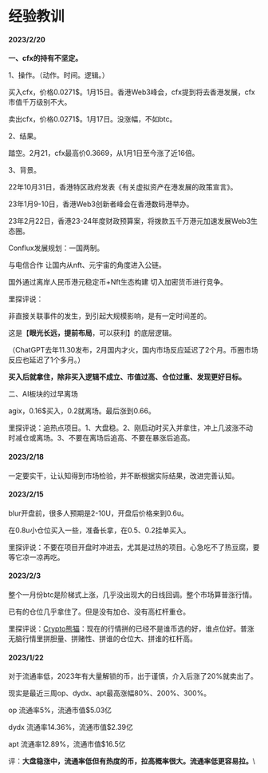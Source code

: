 # 经验教训

#### 2023/2/20

**一、cfx的持有不坚定。**

1、操作。（动作。时间。逻辑。）

买入cfx，价格0.0271$。1月15日。香港Web3峰会，cfx提到将去香港发展，cfx市值千万级别不大。

卖出cfx，价格0.0271$。1月17日。没涨幅，不如btc。

2、结果。

踏空。2月21，cfx最高价0.3669，从1月1日至今涨了近16倍。

3、背景。

22年10月31日，香港特区政府发表《有关虚拟资产在港发展的政策宣言》。&#x20;

23年1月9-10日，香港Web3创新者峰会在香港数码港举办。&#x20;

23年2月22日，香港23-24年度财政预算案，将拨款五千万港元加速发展Web3生态圈。

Conflux发展规划：一国两制。

与电信合作 让国内从nft、元宇宙的角度进入公链。&#x20;

国外通过离岸人民币港元稳定币+Nft生态构建 切入加密货币进行竞争。



里探评说：

非直接关联事件的发生，到引起大规模影响，是有一定时间差的。

这是【**眼光长远，提前布局**，可以获利】的底层逻辑。

（ChatGPT去年11.30发布，2月国内才火，国内市场反应延迟了2个月。币圈市场反应也延迟了1个多月。）

**买入后就拿住，除非买入逻辑不成立、市值过高、仓位过重、发现更好目标。**

二、AI板块的过早离场

agix，0.16$买入，0.2就离场。最后涨到0.66。

里探评说：追热点项目。1、大盘稳。2、刚启动时买入并拿住，冲上几波涨不动时减仓或离场。3、不要在离场后追高、不要在暴涨后追高。

#### 2023/2/18

一定要实干，让认知得到市场检验，并不断根据实际结果，改进完善认知。

#### 2023/2/15

blur开盘前，很多人预期是2-10U，开盘后价格来到0.6u。

在0.8u小仓位买入一些，准备长拿，在0.5、0.2挂单买入。

里探评说：不要在项目开盘时冲进去，尤其是过热的项目。心急吃不了热豆腐，要等它凉一凉再吃。

#### 2023/2/3

整个一月份btc是阶梯式上涨，几乎没出现大的日线回调。整个市场算普涨行情。

已有的仓位几乎拿住了。但是没有加仓、没有高杠杆重仓。

里探评说：[Crypto熊猫](https://twitter.com/NoodleofBinance)：现在的行情拼的已经不是谁币选的好，谁点位好。普涨无脑行情里拼胆量、拼赌性、拼谁的仓位大、拼谁的杠杆高。



#### 2023/1/22

对于流通率低，2023年有大量解锁的币，出于谨慎，介入后涨了20%就卖出了。

现实是最近三周op、dydx、apt最高涨幅80%、200%、300%。

op 流通率5%，流通市值$5.03亿

dydx 流通率14.36%，流通市值$2.39亿

apt 流通率12.89%，流通市值$16.5亿

评：**大盘稳涨中，流通率低但有热度的币，拉高概率很大。流通率低更容易拉。**\
